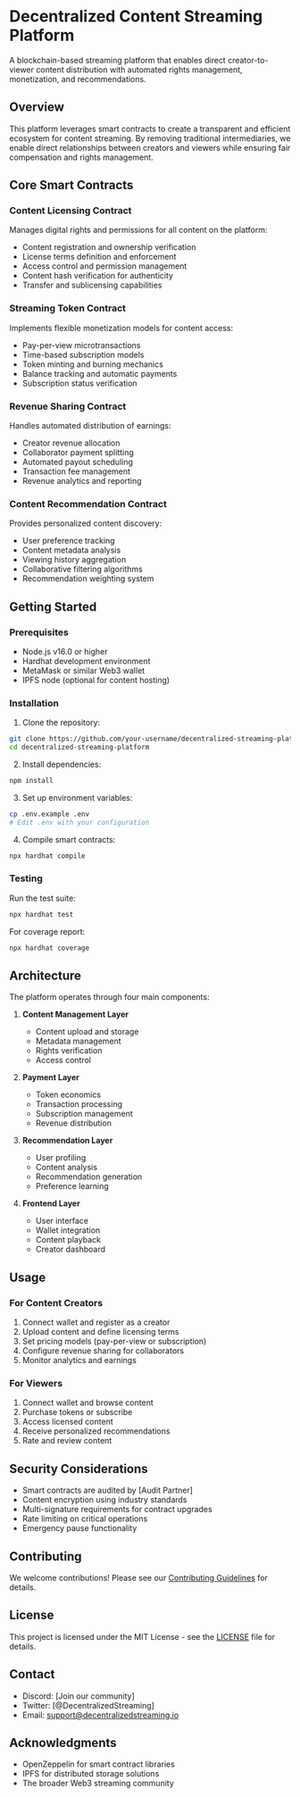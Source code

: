 # Decentralized Content Streaming Platform

A blockchain-based streaming platform that enables direct creator-to-viewer content distribution with automated rights management, monetization, and recommendations.

## Overview

This platform leverages smart contracts to create a transparent and efficient ecosystem for content streaming. By removing traditional intermediaries, we enable direct relationships between creators and viewers while ensuring fair compensation and rights management.

## Core Smart Contracts

### Content Licensing Contract

Manages digital rights and permissions for all content on the platform:
- Content registration and ownership verification
- License terms definition and enforcement
- Access control and permission management
- Content hash verification for authenticity
- Transfer and sublicensing capabilities

### Streaming Token Contract

Implements flexible monetization models for content access:
- Pay-per-view microtransactions
- Time-based subscription models
- Token minting and burning mechanics
- Balance tracking and automatic payments
- Subscription status verification

### Revenue Sharing Contract

Handles automated distribution of earnings:
- Creator revenue allocation
- Collaborator payment splitting
- Automated payout scheduling
- Transaction fee management
- Revenue analytics and reporting

### Content Recommendation Contract

Provides personalized content discovery:
- User preference tracking
- Content metadata analysis
- Viewing history aggregation
- Collaborative filtering algorithms
- Recommendation weighting system

## Getting Started

### Prerequisites

- Node.js v16.0 or higher
- Hardhat development environment
- MetaMask or similar Web3 wallet
- IPFS node (optional for content hosting)

### Installation

1. Clone the repository:
```bash
git clone https://github.com/your-username/decentralized-streaming-platform.git
cd decentralized-streaming-platform
```

2. Install dependencies:
```bash
npm install
```

3. Set up environment variables:
```bash
cp .env.example .env
# Edit .env with your configuration
```

4. Compile smart contracts:
```bash
npx hardhat compile
```

### Testing

Run the test suite:
```bash
npx hardhat test
```

For coverage report:
```bash
npx hardhat coverage
```

## Architecture

The platform operates through four main components:

1. **Content Management Layer**
    - Content upload and storage
    - Metadata management
    - Rights verification
    - Access control

2. **Payment Layer**
    - Token economics
    - Transaction processing
    - Subscription management
    - Revenue distribution

3. **Recommendation Layer**
    - User profiling
    - Content analysis
    - Recommendation generation
    - Preference learning

4. **Frontend Layer**
    - User interface
    - Wallet integration
    - Content playback
    - Creator dashboard

## Usage

### For Content Creators

1. Connect wallet and register as a creator
2. Upload content and define licensing terms
3. Set pricing models (pay-per-view or subscription)
4. Configure revenue sharing for collaborators
5. Monitor analytics and earnings

### For Viewers

1. Connect wallet and browse content
2. Purchase tokens or subscribe
3. Access licensed content
4. Receive personalized recommendations
5. Rate and review content

## Security Considerations

- Smart contracts are audited by [Audit Partner]
- Content encryption using industry standards
- Multi-signature requirements for contract upgrades
- Rate limiting on critical operations
- Emergency pause functionality


## Contributing

We welcome contributions! Please see our [Contributing Guidelines](CONTRIBUTING.md) for details.

## License

This project is licensed under the MIT License - see the [LICENSE](LICENSE) file for details.

## Contact

- Discord: [Join our community]
- Twitter: [@DecentralizedStreaming]
- Email: support@decentralizedstreaming.io

## Acknowledgments

- OpenZeppelin for smart contract libraries
- IPFS for distributed storage solutions
- The broader Web3 streaming community
